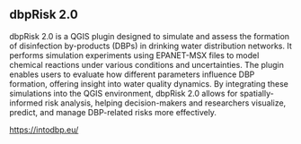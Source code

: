 ## dbpRisk 2.0

dbpRisk 2.0 is a QGIS plugin designed to simulate and assess the formation of disinfection by-products (DBPs) in drinking water distribution networks. It performs simulation experiments using EPANET-MSX files to model chemical reactions under various conditions and uncertainties. The plugin enables users to evaluate how different parameters influence DBP formation, offering insight into water quality dynamics. By integrating these simulations into the QGIS environment, dbpRisk 2.0 allows for spatially-informed risk analysis, helping decision-makers and researchers visualize, predict, and manage DBP-related risks more effectively.


https://intodbp.eu/